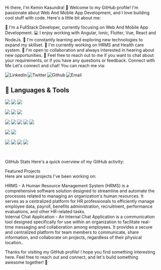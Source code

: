 Hi there, I'm Kemin Kasundra! 👋
Welcome to my GitHub profile! I'm passionate about Web And Mobile App Development, and I love building cool stuff with code. Here's a little bit about me:

🚀 I'm a FullStack Developer, currently focusing on Web And Mobile App Development.
💻 I enjoy working with Angular, Ionic, Flutter, Vue, React and NodeJs.
🔧 I'm constantly learning and exploring new technologies to expand my skillset.
🌱 I'm currently working on HRMS and Health care system.
👯 I'm open to collaboration and always interested in hearing about new opportunities.
💬 Feel free to reach out to me if you want to chat about your requirements, or if you have any questions or feedback.
Connect with Me
Let's connect and chat! You can reach me via:

[<img align="left" alt="Linkedin" src="https://img.shields.io/badge/LinkedIn-0077B5?style=for-the-badge&logo=linkedin&logoColor=white" />][linkedin]
[<img align="left" alt="Twitter" src="https://img.shields.io/badge/Twitter-1DA1F2?style=for-the-badge&logo=twitter&logoColor=white" />][twitter]
[<img align="left" alt="Github" src="https://img.shields.io/badge/GitHub-100000?style=for-the-badge&logo=github&logoColor=white" />][github]
[<img align="left" alt="Email" src="https://img.shields.io/badge/Gmail-D14836?style=for-the-badge&logo=gmail&logoColor=white" />][email]

<br />

## 🧰 Languages & Tools

![](https://img.shields.io/badge/JavaScript-F7DF1E?style=for-the-badge&logo=javascript&logoColor=black)
![](https://img.shields.io/badge/TypeScript-1572B6?style=for-the-badge&logo=typescript&logoColor=white)
![](https://img.shields.io/badge/Dart-000000?style=for-the-badge&logo=dart&color=blue)

![](https://img.shields.io/badge/CSS3-1572B6?style=for-the-badge&logo=css3&logoColor=white)
![](https://img.shields.io/badge/Bootstrap-1572B6?style=for-the-badge&logo=bootstrap&logoColor=white)
![](https://img.shields.io/badge/HTML5-E34F26?style=for-the-badge&logo=html5&logoColor=white)

![](https://img.shields.io/badge/Angular-316192?style=for-the-badge&logo=angular&logoColor=red&color=blue)
![](https://img.shields.io/badge/Electron-316192?style=for-the-badge&logo=electron&logoColor=white)
![](https://img.shields.io/badge/Ionic-316192?style=for-the-badge&logo=ionic)
![](https://img.shields.io/badge/Vue-316192?style=for-the-badge&logo=vue&logoColor=white&color=green)
![](https://img.shields.io/badge/Flutter-316192?style=for-the-badge&logo=flutter)

![](https://img.shields.io/badge/MySQL-316192?style=for-the-badge&logo=mysql&logoColor=white)
![](https://img.shields.io/badge/SQLite-316192?style=for-the-badge&logo=sqlite&logoColor=white)

![](https://img.shields.io/badge/Git-316192?style=for-the-badge&logo=git&logoColor=white&color=red)
![](https://img.shields.io/badge/GitHub-316192?style=for-the-badge&logo=github&logoColor=white&color=black)
![](https://img.shields.io/badge/Bitbucket-316192?style=for-the-badge&logo=bitbucket&logoColor=white&color=blue)
![](https://img.shields.io/badge/Gitlab-316192?style=for-the-badge&logo=gitlab&logoColor=white&color=white)

<br />

GitHub Stats
Here's a quick overview of my GitHub activity:
<br />

Featured Projects
<br />
Here are some projects I've been working on:

HRMS - A Human Resource Management System (HRMS) is a comprehensive software solution designed to streamline and automate the processes related to managing an organization's human resources. It serves as a centralized platform for HR professionals to efficiently manage employee data, payroll, benefits administration, recruitment, performance evaluations, and other HR-related tasks.
<br />
Internal Chat Application - An Internal Chat Application is a communication tool designed specifically for use within an organization to facilitate real-time messaging and collaboration among employees. It provides a secure and centralized platform for team members to communicate, share information, and collaborate on projects, regardless of their physical location..
<br />

Thanks for visiting my GitHub profile! I hope you find something interesting here. Feel free to reach out and connect, and let's build something awesome together! 🚀
<br />

[linkedin]: https://in.linkedin.com/in/kemin-kasundra-b48b93161
[twitter]: https://twitter.com/keminkasundra
[github]: https://github.com/keminkasundra
[email]: mailto:keminkasundra@gmail.com
